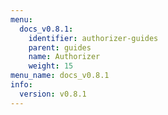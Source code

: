 ```yaml
---
menu:
  docs_v0.8.1:
    identifier: authorizer-guides
    parent: guides
    name: Authorizer
    weight: 15
menu_name: docs_v0.8.1
info:
  version: v0.8.1
---
```


